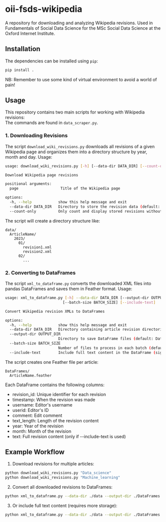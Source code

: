 # oii-fsds-wikipedia
A repository for downloading and analyzing Wikipedia revisions. Used in Fundamentals of Social Data Science for the MSc Social Data Science at the Oxford Internet Institute.

## Installation
The dependencies can be installed using `pip`:
```bash
pip install .
```

NB: Remember to use some kind of virtual environment to avoid a world of pain!

## Usage
This repository contains two main scripts for working with Wikipedia revisions: </br>
The commands are found in `data_scraper.py`.

### 1. Downloading Revisions
The script `download_wiki_revisions.py` downloads all revisions of a given Wikipedia page and organizes them into a directory structure by year, month and day. Usage:
```bash
usage: download_wiki_revisions.py [-h] [--data-dir DATA_DIR] [--count-only] page

Download Wikipedia page revisions

positional arguments:
  page                   Title of the Wikipedia page

options:
  -h, --help            show this help message and exit
  --data-dir DATA_DIR   Directory to store the revision data (default: data)
  --count-only          Only count and display stored revisions without downloading
```

The script will create a directory structure like:
```
data/
  ArticleName/
    2023/
      01/
        revision1.xml
        revision2.xml
      02/
        ...
```

### 2. Converting to DataFrames
The script `xml_to_dataframe.py` converts the downloaded XML files into pandas DataFrames and saves them in Feather format. Usage:
```bash
usage: xml_to_dataframe.py [-h] --data-dir DATA_DIR [--output-dir OUTPUT_DIR]
                          [--batch-size BATCH_SIZE] [--include-text]

Convert Wikipedia revision XMLs to DataFrames

options:
  -h, --help            show this help message and exit
  --data-dir DATA_DIR   Directory containing article revision directories
  --output-dir OUTPUT_DIR
                        Directory to save DataFrame files (default: DataFrames)
  --batch-size BATCH_SIZE
                        Number of files to process in each batch (default: 1000)
  --include-text        Include full text content in the DataFrame (significantly increases file size)
```

The script creates one Feather file per article:
```
DataFrames/
  ArticleName.feather
```

Each DataFrame contains the following columns:
- revision_id: Unique identifier for each revision
- timestamp: When the revision was made
- username: Editor's username
- userid: Editor's ID
- comment: Edit comment
- text_length: Length of the revision content
- year: Year of the revision
- month: Month of the revision
- text: Full revision content (only if --include-text is used)

## Example Workflow
1. Download revisions for multiple articles:
```bash
python download_wiki_revisions.py "Data_science"
python download_wiki_revisions.py "Machine_learning"
```

2. Convert all downloaded revisions to DataFrames:
```bash
python xml_to_dataframe.py --data-dir ./data --output-dir ./DataFrames
```

3. Or include full text content (requires more storage):
```bash
python xml_to_dataframe.py --data-dir ./data --output-dir ./DataFrames --include-text
```

